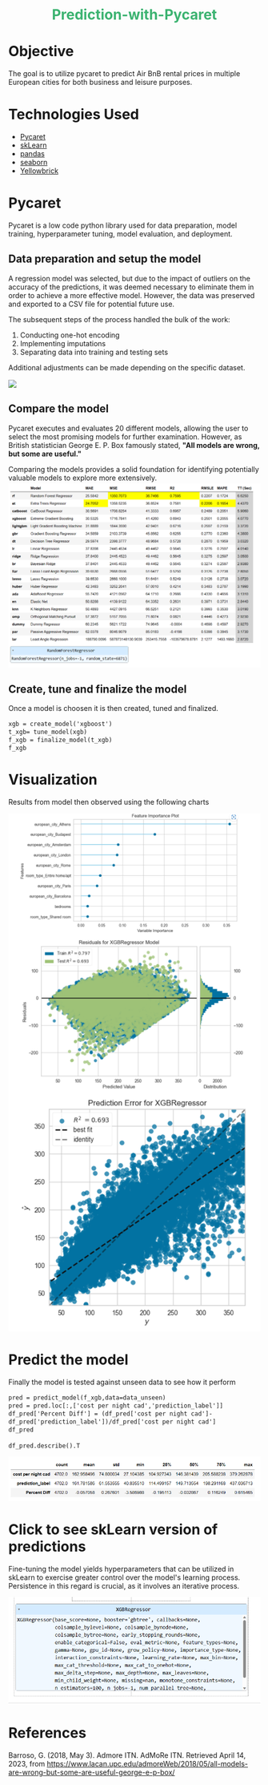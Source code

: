 <h1 align="center" style="color:MediumSeaGreen;"> <b>  Prediction-with-Pycaret</b>

# Objective 
The goal is to utilize pycaret to predict Air BnB rental prices in multiple European cities for both business and leisure purposes.
# Technologies Used

* [Pycaret](https://pycaret.org/)
* [skLearn](https://scikit-learn.org/stable/index.html)
* [pandas](https://pandas.pydata.org/)
* [seaborn](https://scikit-learn.org/stable/index.html)
* [Yellowbrick](https://www.scikit-yb.org/en/latest/)

# Pycaret
Pycaret is a low code python library used for data preparation, model training, hyperparameter tuning, model evaluation, and deployment. 

## Data preparation and setup the model
A regression model was selected, but due to the impact of outliers on the accuracy of the predictions, it was deemed necessary to eliminate them in order to achieve a more effective model. However, the data was preserved and exported to a CSV file for potential future use.

The subsequent steps of the process handled the bulk of the work:

1) Conducting one-hot encoding
2) Implementing imputations
3) Separating data into training and testing sets
  
Additional adjustments can be made depending on the specific dataset.
  
<img src="https://github.com/Piettro314/Prediction-with-Pycaret/blob/main/media%20content/Setup%20Options.gif" align="center">

## Compare the model
Pycaret executes and evaluates 20 different models, allowing the user to select the most promising models for further examination. However, as British statistician George E. P. Box famously stated, <b>"All models are wrong, but some are useful."</b>

Comparing the models provides a solid foundation for identifying potentially valuable models to explore more extensively.
<img src="https://github.com/Piettro314/Prediction-with-Pycaret/blob/main/media%20content/CompareModels.png" align="center">

## Create, tune and finalize the model
Once a model is choosen it is then created, tuned and finalized. 
```
xgb = create_model('xgboost')
t_xgb= tune_model(xgb)
f_xgb = finalize_model(t_xgb)
f_xgb
```
# Visualization
Results from model then observed using the following charts

<img src="https://github.com/Piettro314/Prediction-with-Pycaret/blob/main/media%20content/FeatureImportance.png" align="center">

<img src="https://github.com/Piettro314/Prediction-with-Pycaret/blob/main/media%20content/ResidualChart.png" align="center">

<img src="https://github.com/Piettro314/Prediction-with-Pycaret/blob/main/media%20content/PredictionError.png" align="center">

# Predict the model
Finally the model is tested against unseen data to see how it perform
```
pred = predict_model(f_xgb,data=data_unseen)
pred = pred.loc[:,['cost per night cad','prediction_label']]
df_pred['Percent Diff'] = (df_pred['cost per night cad']-df_pred['prediction_label'])/df_pred['cost per night cad']
df_pred

df_pred.describe().T
```
<img src="https://github.com/Piettro314/Prediction-with-Pycaret/blob/main/media%20content/DescriptiveTable.png" align="center">

# Click to see skLearn version of predictions
Fine-tuning the model yields hyperparameters that can be utilized in skLearn to exercise greater control over the model's learning process. Persistence in this regard is crucial, as it involves an iterative process.

<img src="https://github.com/Piettro314/Prediction-with-Pycaret/blob/main/media%20content/HyperParameters.png" align="center">

# References
Barroso, G. (2018, May 3). Admore ITN. AdMoRe ITN. Retrieved April 14, 2023, from https://www.lacan.upc.edu/admoreWeb/2018/05/all-models-are-wrong-but-some-are-useful-george-e-p-box/ 

